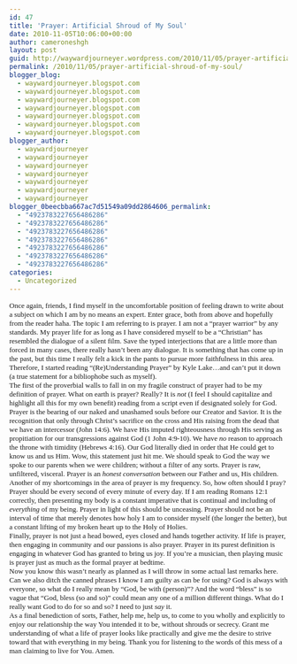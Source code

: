 ```yaml
---
id: 47
title: 'Prayer: Artificial Shroud of My Soul'
date: 2010-11-05T10:06:00+00:00
author: cameroneshgh
layout: post
guid: http://waywardjourneyer.wordpress.com/2010/11/05/prayer-artificial-shroud-of-my-soul
permalink: /2010/11/05/prayer-artificial-shroud-of-my-soul/
blogger_blog:
  - waywardjourneyer.blogspot.com
  - waywardjourneyer.blogspot.com
  - waywardjourneyer.blogspot.com
  - waywardjourneyer.blogspot.com
  - waywardjourneyer.blogspot.com
  - waywardjourneyer.blogspot.com
  - waywardjourneyer.blogspot.com
blogger_author:
  - waywardjourneyer
  - waywardjourneyer
  - waywardjourneyer
  - waywardjourneyer
  - waywardjourneyer
  - waywardjourneyer
  - waywardjourneyer
blogger_0beecbba667ac7d51549a09dd2864606_permalink:
  - "4923783227656486286"
  - "4923783227656486286"
  - "4923783227656486286"
  - "4923783227656486286"
  - "4923783227656486286"
  - "4923783227656486286"
  - "4923783227656486286"
categories:
  - Uncategorized
---
```

<div style="font-family:&quot;">
  <span style="font-size:small;">Once again, friends, I find myself in the uncomfortable position of feeling drawn to write about a subject on which I am by no means an expert. Enter grace, both from above and hopefully from the reader haha. The topic I am referring to is prayer. I am not a &#8220;prayer warrior&#8221; by any standards. My prayer life for as long as I have considered myself to be a &#8220;Christian&#8221; has resembled the dialogue of a silent film. Save the typed interjections that are a little more than forced in many cases, there really hasn&#8217;t been any dialogue. It is something that has come up in the past, but this time I really felt a kick in the pants to pursue more faithfulness in this area. Therefore, I started reading &#8220;(Re)Understanding Prayer&#8221; by Kyle Lake&#8230;and can&#8217;t put it down (a true statement for a bibliophobe such as myself).</span>
</div>

<div style="font-family:&quot;">
  <span style="font-size:small;">The first of the proverbial walls to fall in on my fragile construct of prayer had to be my definition of prayer. What on earth is prayer? Really? It is <i>not</i> (I feel I should capitalize and highlight all this for my own benefit) reading from a script even if designated solely for God. Prayer is the bearing of our naked and unashamed souls before our Creator and Savior. It is the recognition that only through Christ&#8217;s sacrifice on the cross and His raising from the dead that we have an intercessor (John 14:6). We have His imputed righteousness through His serving as propitiation for our transgressions against God (1 John 4:9-10). We have <i>no</i> reason to approach the throne with timidity (Hebrews 4:16). Our God literally died in order that He could get to know us and us Him. Wow, this statement just hit me. We should speak to God the way we spoke to our parents when we were children; without a filter of any sorts. Prayer is raw, unfiltered, visceral. Prayer is an <i>honest </i><i>conversation </i>between our Father and us, His children.</span>
</div>

<div style="font-family:&quot;">
  <span style="font-size:small;">Another of my shortcomings in the area of prayer is my frequency. So, how often should I pray? Prayer should be every second of every minute of every day. If I am reading Romans 12:1 correctly, then presenting my body is a constant imperative that is continual and including of <i>everything</i> of my being. Prayer in light of this should be unceasing. Prayer should not be an interval of time that merely denotes how holy I am to consider myself (the longer the better), but a constant lifting of my broken heart up to the Holy of Holies.</span>
</div>

<div style="font-family:&quot;">
  <span style="font-size:small;">Finally, prayer is not just a head bowed, eyes closed and hands together activity. If life is prayer, then engaging in community and our passions is also prayer. Prayer in its purest definition is engaging in whatever God has granted to bring us joy. If you&#8217;re a musician, then playing music is prayer just as much as the formal prayer at bedtime.</span>
</div>

<div style="font-family:&quot;">
  <span style="font-size:small;">Now you know this wasn&#8217;t nearly as planned as I will throw in some actual last remarks here. Can we also ditch the canned phrases I know I am guilty as can be for using? God is always with everyone, so what do I really mean by &#8220;God, be with (person)&#8221;? And the word &#8220;bless&#8221; is so vague that &#8220;God, bless (so and so)&#8221; could mean any one of a million different things. What do I really want God to do for so and so? I need to just <i>say</i> it.</span>
</div>

<div style="font-family:&quot;">
  <span style="font-size:small;">As a final benediction of sorts, Father, help me, help us, to come to you wholly and explicitly to enjoy our relationship the way You intended it to be, without shrouds or secrecy. Grant me understanding of what a life of prayer looks like practically and give me the desire to strive toward that with everything in my being. Thank you for listening to the words of this mess of a man claiming to live for You. Amen.</span>
</div>